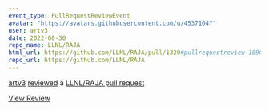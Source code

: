 ```yaml
---
event_type: PullRequestReviewEvent
avatar: "https://avatars.githubusercontent.com/u/4537104?"
user: artv3
date: 2022-08-30
repo_name: LLNL/RAJA
html_url: https://github.com/LLNL/RAJA/pull/1320#pullrequestreview-1090931216
repo_url: https://github.com/LLNL/RAJA
---
```


<a href='https://github.com/artv3' target='_blank'>artv3</a> <a href='https://github.com/LLNL/RAJA/pull/1320#pullrequestreview-1090931216' target='_blank'>reviewed</a> a <a href='https://github.com/LLNL/RAJA/pull/1320' target='_blank'>LLNL/RAJA pull request</a>

<small></small>

<a href='https://github.com/LLNL/RAJA/pull/1320#pullrequestreview-1090931216' target='_blank'>View Review</a>